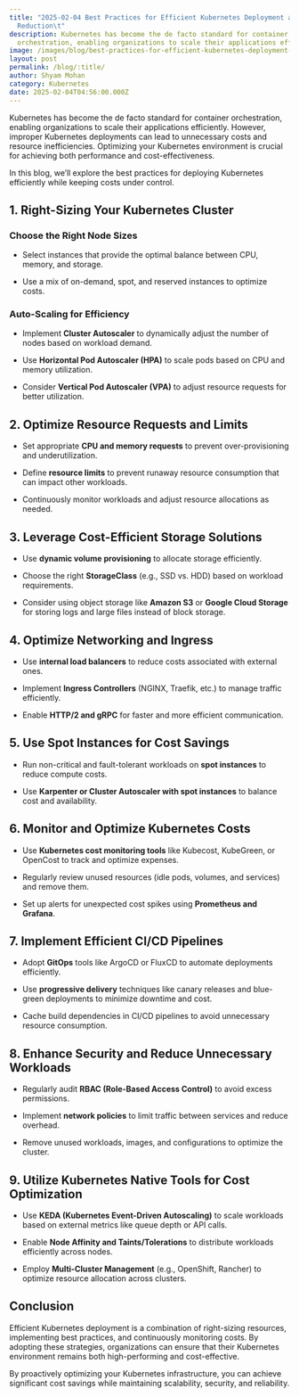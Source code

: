 ```yaml
---
title: "2025-02-04 Best Practices for Efficient Kubernetes Deployment and Cost
  Reduction\t"
description: Kubernetes has become the de facto standard for container
  orchestration, enabling organizations to scale their applications efficiently.
image: /images/blog/best-practices-for-efficient-kubernetes-deployment-and-cost-reduction.webp
layout: post
permalink: /blog/:title/
author: Shyam Mohan
category: Kubernetes
date: 2025-02-04T04:56:00.000Z
---
```

Kubernetes has become the de facto standard for container orchestration, enabling organizations to scale their applications efficiently. However, improper Kubernetes deployments can lead to unnecessary costs and resource inefficiencies. Optimizing your Kubernetes environment is crucial for achieving both performance and cost-effectiveness.

In this blog, we’ll explore the best practices for deploying Kubernetes efficiently while keeping costs under control.

## 1. **Right-Sizing Your Kubernetes Cluster**

### **Choose the Right Node Sizes**

-   Select instances that provide the optimal balance between CPU, memory, and storage.
    
-   Use a mix of on-demand, spot, and reserved instances to optimize costs.
    

### **Auto-Scaling for Efficiency**

-   Implement **Cluster Autoscaler** to dynamically adjust the number of nodes based on workload demand.
    
-   Use **Horizontal Pod Autoscaler (HPA)** to scale pods based on CPU and memory utilization.
    
-   Consider **Vertical Pod Autoscaler (VPA)** to adjust resource requests for better utilization.
    

## 2. **Optimize Resource Requests and Limits**

-   Set appropriate **CPU and memory requests** to prevent over-provisioning and underutilization.
    
-   Define **resource limits** to prevent runaway resource consumption that can impact other workloads.
    
-   Continuously monitor workloads and adjust resource allocations as needed.
    

## 3. **Leverage Cost-Efficient Storage Solutions**

-   Use **dynamic volume provisioning** to allocate storage efficiently.
    
-   Choose the right **StorageClass** (e.g., SSD vs. HDD) based on workload requirements.
    
-   Consider using object storage like **Amazon S3** or **Google Cloud Storage** for storing logs and large files instead of block storage.
    

## 4. **Optimize Networking and Ingress**

-   Use **internal load balancers** to reduce costs associated with external ones.
    
-   Implement **Ingress Controllers** (NGINX, Traefik, etc.) to manage traffic efficiently.
    
-   Enable **HTTP/2 and gRPC** for faster and more efficient communication.
    

## 5. **Use Spot Instances for Cost Savings**

-   Run non-critical and fault-tolerant workloads on **spot instances** to reduce compute costs.
    
-   Use **Karpenter or Cluster Autoscaler with spot instances** to balance cost and availability.
    

## 6. **Monitor and Optimize Kubernetes Costs**

-   Use **Kubernetes cost monitoring tools** like Kubecost, KubeGreen, or OpenCost to track and optimize expenses.
    
-   Regularly review unused resources (idle pods, volumes, and services) and remove them.
    
-   Set up alerts for unexpected cost spikes using **Prometheus and Grafana**.
    

## 7. **Implement Efficient CI/CD Pipelines**

-   Adopt **GitOps** tools like ArgoCD or FluxCD to automate deployments efficiently.
    
-   Use **progressive delivery** techniques like canary releases and blue-green deployments to minimize downtime and cost.
    
-   Cache build dependencies in CI/CD pipelines to avoid unnecessary resource consumption.
    

## 8. **Enhance Security and Reduce Unnecessary Workloads**

-   Regularly audit **RBAC (Role-Based Access Control)** to avoid excess permissions.
    
-   Implement **network policies** to limit traffic between services and reduce overhead.
    
-   Remove unused workloads, images, and configurations to optimize the cluster.
    

## 9. **Utilize Kubernetes Native Tools for Cost Optimization**

-   Use **KEDA (Kubernetes Event-Driven Autoscaling)** to scale workloads based on external metrics like queue depth or API calls.
    
-   Enable **Node Affinity and Taints/Tolerations** to distribute workloads efficiently across nodes.
    
-   Employ **Multi-Cluster Management** (e.g., OpenShift, Rancher) to optimize resource allocation across clusters.
    

## Conclusion

Efficient Kubernetes deployment is a combination of right-sizing resources, implementing best practices, and continuously monitoring costs. By adopting these strategies, organizations can ensure that their Kubernetes environment remains both high-performing and cost-effective.

By proactively optimizing your Kubernetes infrastructure, you can achieve significant cost savings while maintaining scalability, security, and reliability.
